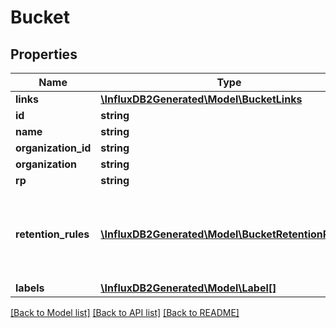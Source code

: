# Bucket

## Properties
Name | Type | Description | Notes
------------ | ------------- | ------------- | -------------
**links** | [**\InfluxDB2Generated\Model\BucketLinks**](BucketLinks.md) |  | [optional] 
**id** | **string** |  | [optional] 
**name** | **string** |  | 
**organization_id** | **string** |  | [optional] 
**organization** | **string** |  | [optional] 
**rp** | **string** |  | [optional] 
**retention_rules** | [**\InfluxDB2Generated\Model\BucketRetentionRules[]**](BucketRetentionRules.md) | rules to expire or retain data.  No rules means data never expires. | 
**labels** | [**\InfluxDB2Generated\Model\Label[]**](Label.md) |  | [optional] 

[[Back to Model list]](../README.md#documentation-for-models) [[Back to API list]](../README.md#documentation-for-api-endpoints) [[Back to README]](../README.md)



